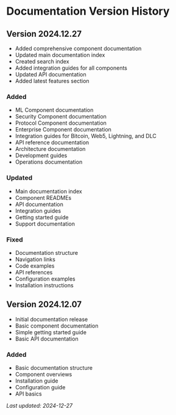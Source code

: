 # Documentation Version History

## Version 2024.12.27
- Added comprehensive component documentation
- Updated main documentation index
- Created search index
- Added integration guides for all components
- Updated API documentation
- Added latest features section

### Added
- ML Component documentation
- Security Component documentation
- Protocol Component documentation
- Enterprise Component documentation
- Integration guides for Bitcoin, Web5, Lightning, and DLC
- API reference documentation
- Architecture documentation
- Development guides
- Operations documentation

### Updated
- Main documentation index
- Component READMEs
- API documentation
- Integration guides
- Getting started guide
- Support documentation

### Fixed
- Documentation structure
- Navigation links
- Code examples
- API references
- Configuration examples
- Installation instructions

## Version 2024.12.07
- Initial documentation release
- Basic component documentation
- Simple getting started guide
- Basic API documentation

### Added
- Basic documentation structure
- Component overviews
- Installation guide
- Configuration guide
- API basics

*Last updated: 2024-12-27*
